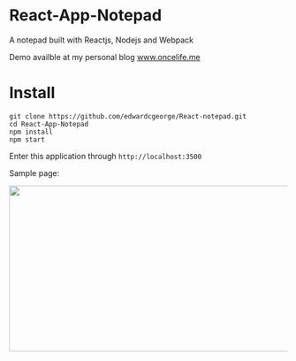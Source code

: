# React-App-Notepad
A notepad built with Reactjs, Nodejs and Webpack

Demo availble at my personal blog www.oncelife.me

# Install
```
git clone https://github.com/edwardcgeorge/React-notepad.git
cd React-App-Notepad
npm install
npm start
```
Enter this application through `http://localhost:3500`

Sample page:

<img src="https://github.com/edwardcgeorge/React-notepad/blob/master/sample.png" height="300" width="580"></img>
